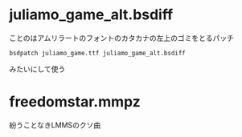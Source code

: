 # juliamo_game_alt.bsdiff

ことのはアムリラートのフォントのカタカナの左上のゴミをとるパッチ

<pre><code>bsdpatch juliamo_game.ttf juliamo_game_alt.bsdiff</code></pre>みたいにして使う

# freedomstar.mmpz

紛うことなきLMMSのクソ曲

